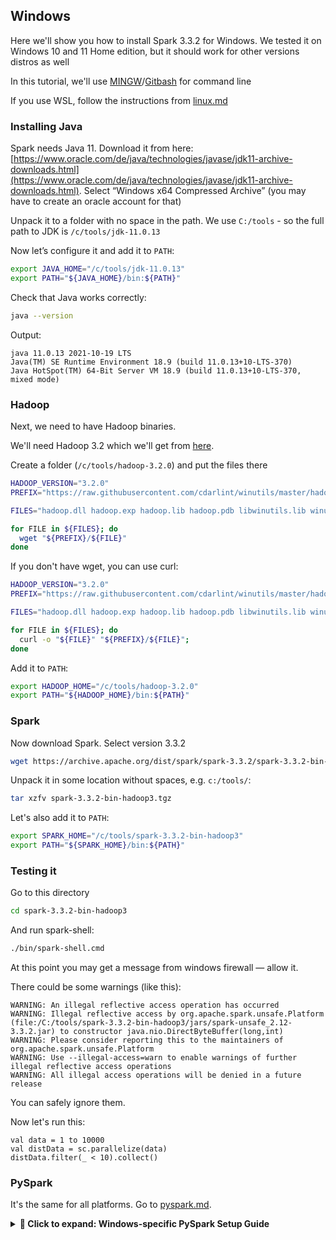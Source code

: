 ## Windows

Here we'll show you how to install Spark 3.3.2 for Windows.
We tested it on Windows 10 and 11 Home edition, but it should work
for other versions distros as well

In this tutorial, we'll use [MINGW](https://www.mingw-w64.org/)/[Gitbash](https://gitforwindows.org/) for command line

If you use WSL, follow the instructions from [linux.md](linux.md) 


### Installing Java

Spark needs Java 11. Download it from here: [https://www.oracle.com/de/java/technologies/javase/jdk11-archive-downloads.html](https://www.oracle.com/de/java/technologies/javase/jdk11-archive-downloads.html). Select “Windows x64 Compressed Archive” (you may have to create an oracle account for that)

Unpack it to a folder with no space in the path. We use `C:/tools` - so the full path to JDK is `/c/tools/jdk-11.0.13`


Now let’s configure it and add it to `PATH`:

```bash
export JAVA_HOME="/c/tools/jdk-11.0.13"
export PATH="${JAVA_HOME}/bin:${PATH}"
```

Check that Java works correctly:

```bash
java --version
```

Output:

```
java 11.0.13 2021-10-19 LTS
Java(TM) SE Runtime Environment 18.9 (build 11.0.13+10-LTS-370)
Java HotSpot(TM) 64-Bit Server VM 18.9 (build 11.0.13+10-LTS-370, mixed mode)
```

### Hadoop

Next, we need to have Hadoop binaries. 

We'll need Hadoop 3.2 which we'll get from [here](https://github.com/cdarlint/winutils/tree/master/hadoop-3.2.0).

Create a folder (`/c/tools/hadoop-3.2.0`) and put the files there 

```bash
HADOOP_VERSION="3.2.0"
PREFIX="https://raw.githubusercontent.com/cdarlint/winutils/master/hadoop-${HADOOP_VERSION}/bin/"

FILES="hadoop.dll hadoop.exp hadoop.lib hadoop.pdb libwinutils.lib winutils.exe winutils.pdb"

for FILE in ${FILES}; do
  wget "${PREFIX}/${FILE}"
done
```

If you don't have wget, you can use curl:

```bash
HADOOP_VERSION="3.2.0"
PREFIX="https://raw.githubusercontent.com/cdarlint/winutils/master/hadoop-${HADOOP_VERSION}/bin/"

FILES="hadoop.dll hadoop.exp hadoop.lib hadoop.pdb libwinutils.lib winutils.exe winutils.pdb"

for FILE in ${FILES}; do
  curl -o "${FILE}" "${PREFIX}/${FILE}";
done
```

Add it to `PATH`:

```bash
export HADOOP_HOME="/c/tools/hadoop-3.2.0"
export PATH="${HADOOP_HOME}/bin:${PATH}"
```

### Spark

Now download Spark. Select version 3.3.2 

```bash
wget https://archive.apache.org/dist/spark/spark-3.3.2/spark-3.3.2-bin-hadoop3.tgz
```


Unpack it in some location without spaces, e.g. `c:/tools/`: 

```bash
tar xzfv spark-3.3.2-bin-hadoop3.tgz
```

Let's also add it to `PATH`:

```bash
export SPARK_HOME="/c/tools/spark-3.3.2-bin-hadoop3"
export PATH="${SPARK_HOME}/bin:${PATH}"
```

### Testing it

Go to this directory

```bash
cd spark-3.3.2-bin-hadoop3
```

And run spark-shell:

```bash
./bin/spark-shell.cmd
```

At this point you may get a message from windows firewall — allow it.


There could be some warnings (like this):

```
WARNING: An illegal reflective access operation has occurred
WARNING: Illegal reflective access by org.apache.spark.unsafe.Platform (file:/C:/tools/spark-3.3.2-bin-hadoop3/jars/spark-unsafe_2.12-3.3.2.jar) to constructor java.nio.DirectByteBuffer(long,int)
WARNING: Please consider reporting this to the maintainers of org.apache.spark.unsafe.Platform
WARNING: Use --illegal-access=warn to enable warnings of further illegal reflective access operations
WARNING: All illegal access operations will be denied in a future release
```

You can safely ignore them.

Now let's run this:

```
val data = 1 to 10000
val distData = sc.parallelize(data)
distData.filter(_ < 10).collect()
```

### PySpark

It's the same for all platforms. Go to [pyspark.md](pyspark.md).

<details closed>
<summary><b>📖 Click to expand: Windows-specific PySpark Setup Guide</b></summary>

# 🚀 Complete Guide: Setting up PySpark in Windows

## 📋 Prerequisites
* ✅ Windows 10/11
* ✅ Python installed
* ✅ Administrative access

> ### 📂 Installation Location Note
> This guide uses `E:\Apps\tools` as the base installation directory. You can choose a different location:
> * `C:\Programs\tools`
> * `D:\Development\tools`
> * Or any other location
>
> ⚠️ **Requirements**:
> * Replace `E:\Apps\tools` with your preferred path
> * Avoid paths with spaces
> * Ensure write permissions
> * Update environment variables accordingly

## 🔨 Installation Steps

### 1️⃣ Java Setup
1. Download Java 11 from [Oracle](https://www.oracle.com/de/java/technologies/javase/jdk11-archive-downloads.html)
   * Select "Windows x64 Compressed Archive"
2. Extract to `E:\Apps\tools\jdk-11.0.13`
3. Set Environment Variables:
   ```powershell
   Variable name: JAVA_HOME
   Value: E:\Apps\tools\jdk-11.0.13
   ```
   ➕ Add to PATH: `%JAVA_HOME%\bin`

### 2️⃣ Hadoop Setup
1. Create directory: `E:\Apps\tools\hadoop-3.2.0`
2. Download Hadoop binaries:
   ```bash
   cd E:\Apps\tools\hadoop-3.2.0
   
   HADOOP_VERSION="3.2.0"
   PREFIX="https://raw.githubusercontent.com/cdarlint/winutils/master/hadoop-${HADOOP_VERSION}/bin/"
   FILES="hadoop.dll hadoop.exp hadoop.lib hadoop.pdb libwinutils.lib winutils.exe winutils.pdb"
   
   for FILE in ${FILES}; do
     curl -o "${FILE}" "${PREFIX}/${FILE}"
   done
   ```
3. Set Environment Variables:
   ```powershell
   Variable name: HADOOP_HOME
   Value: E:\Apps\tools\hadoop-3.2.0
   ```
   ➕ Add to PATH: `%HADOOP_HOME%\bin`

### 3️⃣ Spark Setup
1. Download Spark:
   ```bash
   wget https://archive.apache.org/dist/spark/spark-3.3.2/spark-3.3.2-bin-hadoop3.tgz
   ```
2. Extract to `E:\Apps\tools\spark-3.3.2-bin-hadoop3`
3. Set Environment Variables:
   ```powershell
   Variable name: SPARK_HOME
   Value: E:\Apps\tools\spark-3.3.2-bin-hadoop3
   ```
   ➕ Add to PATH: `%SPARK_HOME%\bin`

### 4️⃣ PySpark Setup
1. Install Python packages:
   ```bash
   pip install pyspark jupyter notebook
   ```

2. Set Environment Variables:
   ```powershell
   # 🔵 Required:
   Variable name: PYTHONPATH
   Value: %SPARK_HOME%\python;%SPARK_HOME%\python\lib\py4j-0.10.9.5-src.zip

   # 🟡 Optional (for Jupyter integration):
   Variable name: PYSPARK_DRIVER_PYTHON
   Value: jupyter
   
   Variable name: PYSPARK_DRIVER_PYTHON_OPTS
   Value: notebook
   ```

   > 💡 **Tip**: The Jupyter variables are optional. Set them only if you want PySpark to launch with Jupyter Notebook.

## ✅ Verification

### Method A: Python Interpreter
```powershell
# Launch Python
python
```
```python
# Test code
import pyspark
from pyspark.sql import SparkSession

spark = SparkSession.builder \
    .master("local[*]") \
    .appName('test') \
    .getOrCreate()

# Create test dataframe
data = [("John", 30), ("Alice", 25)]
df = spark.createDataFrame(data, ["Name", "Age"])
df.show()
```

### Method B: VS Code Jupyter
1. Open VS Code
2. `Ctrl+Shift+P` → "Create New Jupyter Notebook"
3. Select Python kernel
4. Paste and run the test code above

## 🔧 Troubleshooting

| Issue | Solution |
|-------|----------|
| `ModuleNotFoundError: No module named 'py4j'` | Check py4j version in `%SPARK_HOME%\python\lib` |
| Windows Firewall alerts | Allow access when prompted |
| Java version issues | Run `java -version` and verify `JAVA_HOME` |

## 📊 Sample Data Test
```python
# Get test data
wget https://d37ci6vzurychx.cloudfront.net/misc/taxi_zone_lookup.csv

# Load and display
df = spark.read.option("header", "true").csv('taxi_zone_lookup.csv')
df.show()

# Test write
df.write.parquet('zones')
```

## 🔄 Manual Environment Setup

### System Variables
1. Open System Properties:
   * `Win + X` → System
   * Advanced system settings
   * Environment Variables

2. Add System Variables:
   ```powershell
   JAVA_HOME    = E:\Apps\tools\jdk-11.0.13
   HADOOP_HOME  = E:\Apps\tools\hadoop-3.2.0
   SPARK_HOME   = E:\Apps\tools\spark-3.3.2-bin-hadoop3
   PYTHONPATH   = %SPARK_HOME%\python;%SPARK_HOME%\python\lib\py4j-0.10.9.5-src.zip
   ```

3. Update PATH:
   ```
   %JAVA_HOME%\bin
   %HADOOP_HOME%\bin
   %SPARK_HOME%\bin
   ```

4. ↻ Restart terminals and IDEs

> 💡 **Final Tip**: Keep this guide bookmarked for future reference!


</details>
